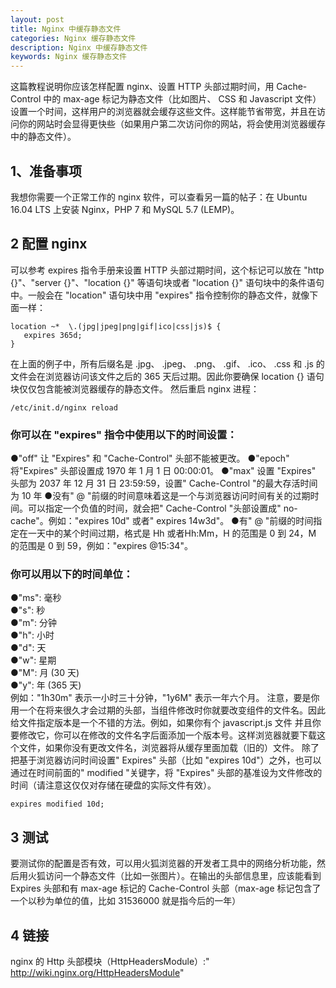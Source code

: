 ```yaml
---
layout: post
title: Nginx 中缓存静态文件
categories: Nginx 缓存静态文件
description: Nginx 中缓存静态文件
keywords: Nginx 缓存静态文件
---
```



这篇教程说明你应该怎样配置 nginx、设置 HTTP 头部过期时间，用 Cache-Control 中的 max-age 标记为静态文件（比如图片、 CSS 和 Javascript 文件）设置一个时间，这样用户的浏览器就会缓存这些文件。这样能节省带宽，并且在访问你的网站时会显得更快些（如果用户第二次访问你的网站，将会使用浏览器缓存中的静态文件）。

## 1、准备事项
我想你需要一个正常工作的 nginx 软件，可以查看另一篇的帖子：在 Ubuntu 16.04 LTS 上安装 Nginx，PHP 7 和 MySQL 5.7 (LEMP)。

## 2 配置 nginx
可以参考 expires 指令手册来设置 HTTP 头部过期时间，这个标记可以放在 "http {}"、"server {}"、"location {}" 等语句块或者 "location {}" 语句块中的条件语句中。一般会在 "location" 语句块中用 "expires" 指令控制你的静态文件，就像下面一样：
```
location ~*  \.(jpg|jpeg|png|gif|ico|css|js)$ {
   expires 365d;
}
```
在上面的例子中，所有后缀名是 .jpg、 .jpeg、 .png、 .gif、 .ico、 .css 和 .js 的文件会在浏览器访问该文件之后的 365 天后过期。因此你要确保 location {} 语句块仅仅包含能被浏览器缓存的静态文件。
然后重启 nginx 进程：
```
/etc/init.d/nginx reload
```
### 你可以在 "expires" 指令中使用以下的时间设置：
●"off" 让 "Expires" 和 "Cache-Control" 头部不能被更改。
●"epoch" 将"Expires" 头部设置成 1970 年 1 月 1 日 00:00:01。
●"max" 设置 "Expires" 头部为 2037 年 12 月 31 日 23:59:59，设置" Cache-Control "的最大存活时间为 10 年
●没有" @ "前缀的时间意味着这是一个与浏览器访问时间有关的过期时间。可以指定一个负值的时间，就会把" Cache-Control "头部设置成" no-cache"。例如："expires 10d" 或者" expires 14w3d"。
●有" @ "前缀的时间指定在一天中的某个时间过期，格式是 Hh 或者Hh:Mm，H 的范围是 0 到 24，M 的范围是 0 到 59，例如："expires @15:34"。  

### 你可以用以下的时间单位：  
●"ms": 毫秒  
●"s": 秒  
●"m": 分钟  
●"h": 小时  
●"d": 天  
●"w": 星期  
●"M": 月 (30 天)  
●"y": 年 (365 天)  
例如："1h30m" 表示一小时三十分钟，"1y6M" 表示一年六个月。
注意，要是你用一个在将来很久才会过期的头部，当组件修改时你就要改变组件的文件名。因此给文件指定版本是一个不错的方法。例如，如果你有个 javascript.js 文件 并且你要修改它，你可以在修改的文件名字后面添加一个版本号。这样浏览器就要下载这个文件，如果你没有更改文件名，浏览器将从缓存里面加载（旧的）文件。
除了把基于浏览器访问时间设置" Expires" 头部（比如 "expires 10d"）之外，也可以通过在时间前面的" modified "关键字，将 "Expires" 头部的基准设为文件修改的时间（请注意这仅仅对存储在硬盘的实际文件有效）。
```
expires modified 10d;
```

## 3 测试
要测试你的配置是否有效，可以用火狐浏览器的开发者工具中的网络分析功能，然后用火狐访问一个静态文件（比如一张图片）。在输出的头部信息里，应该能看到 Expires 头部和有 max-age 标记的 Cache-Control 头部（max-age 标记包含了一个以秒为单位的值，比如 31536000 就是指今后的一年）

## 4 链接
nginx 的 Http 头部模块（HttpHeadersModule）:" http://wiki.nginx.org/HttpHeadersModule"
